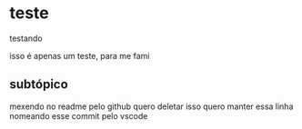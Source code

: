 # teste
testando

isso é apenas um teste, para me fami
## subtópico
mexendo no readme pelo github
quero deletar isso
quero manter essa linha
nomeando esse commit pelo vscode